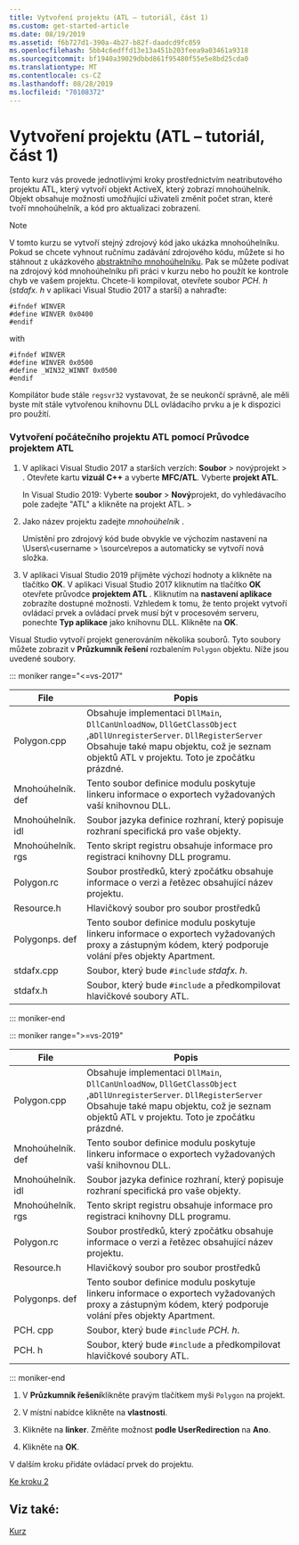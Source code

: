 ```yaml
---
title: Vytvoření projektu (ATL – tutoriál, část 1)
ms.custom: get-started-article
ms.date: 08/19/2019
ms.assetid: f6b727d1-390a-4b27-b82f-daadcd9fc059
ms.openlocfilehash: 5bb4c6edffd13e13a451b203feea9a03461a9318
ms.sourcegitcommit: bf1940a39029dbbd861f95480f55e5e8bd25cda0
ms.translationtype: MT
ms.contentlocale: cs-CZ
ms.lasthandoff: 08/28/2019
ms.locfileid: "70108372"
---
```

# <a name="creating-the-project-atl-tutorial-part-1"></a>Vytvoření projektu (ATL – tutoriál, část 1)

Tento kurz vás provede jednotlivými kroky prostřednictvím neatributového projektu ATL, který vytvoří objekt ActiveX, který zobrazí mnohoúhelník. Objekt obsahuje možnosti umožňující uživateli změnit počet stran, které tvoří mnohoúhelník, a kód pro aktualizaci zobrazení.

> [!NOTE]
> V tomto kurzu se vytvoří stejný zdrojový kód jako ukázka mnohoúhelníku. Pokud se chcete vyhnout ručnímu zadávání zdrojového kódu, můžete si ho stáhnout z ukázkového [abstraktního mnohoúhelníku](https://github.com/Microsoft/VCSamples/tree/master/VC2008Samples/ATL/Controls/Polygon). Pak se můžete podívat na zdrojový kód mnohoúhelníku při práci v kurzu nebo ho použít ke kontrole chyb ve vašem projektu.
> Chcete-li kompilovat, otevřete soubor *PCH. h* (*stdafx. h* v aplikaci Visual Studio 2017 a starší) a nahraďte:
> ```
> #ifndef WINVER
> #define WINVER 0x0400
> #endif
> ```
> with
> ```
> #ifndef WINVER
> #define WINVER 0x0500
> #define _WIN32_WINNT 0x0500
> #endif
> ```
> Kompilátor bude stále `regsvr32` vystavovat, že se neukončí správně, ale měli byste mít stále vytvořenou knihovnu DLL ovládacího prvku a je k dispozici pro použití.

### <a name="to-create-the-initial-atl-project-using-the-atl-project-wizard"></a>Vytvoření počátečního projektu ATL pomocí Průvodce projektem ATL

1. V aplikaci Visual Studio 2017 a starších verzích: **Soubor** > novýprojekt > . Otevřete kartu **vizuál C++**  a vyberte **MFC/ATL**. Vyberte **projekt ATL**.

   In Visual Studio 2019: Vyberte **soubor** > **Nový**projekt, do vyhledávacího pole zadejte "ATL" a klikněte na projekt ATL. > 

1. Jako název projektu zadejte *mnohoúhelník* .

    Umístění pro zdrojový kód bude obvykle ve výchozím nastavení na \Users\\\<username > \source\repos a automaticky se vytvoří nová složka.

1. V aplikaci Visual Studio 2019 přijměte výchozí hodnoty a klikněte na tlačítko **OK**. 
   V aplikaci Visual Studio 2017 kliknutím na tlačítko **OK** otevřete průvodce **projektem ATL** . Kliknutím na **nastavení aplikace** zobrazíte dostupné možnosti. Vzhledem k tomu, že tento projekt vytvoří ovládací prvek a ovládací prvek musí být v procesovém serveru, ponechte **Typ aplikace** jako knihovnu DLL. Klikněte na **OK**.

Visual Studio vytvoří projekt generováním několika souborů. Tyto soubory můžete zobrazit v **Průzkumník řešení** rozbalením `Polygon` objektu. Níže jsou uvedené soubory.

::: moniker range="<=vs-2017"

|File|Popis|
|----------|-----------------|
|Polygon.cpp|Obsahuje implementaci `DllMain`, `DllCanUnloadNow`, `DllGetClassObject` ,a`DllUnregisterServer`. `DllRegisterServer` Obsahuje také mapu objektu, což je seznam objektů ATL v projektu. Toto je zpočátku prázdné.|
|Mnohoúhelník. def|Tento soubor definice modulu poskytuje linkeru informace o exportech vyžadovaných vaší knihovnou DLL.|
|Mnohoúhelník. idl|Soubor jazyka definice rozhraní, který popisuje rozhraní specifická pro vaše objekty.|
|Mnohoúhelník. rgs|Tento skript registru obsahuje informace pro registraci knihovny DLL programu.|
|Polygon.rc|Soubor prostředků, který zpočátku obsahuje informace o verzi a řetězec obsahující název projektu.|
|Resource.h|Hlavičkový soubor pro soubor prostředků|
|Polygonps. def|Tento soubor definice modulu poskytuje linkeru informace o exportech vyžadovaných proxy a zástupným kódem, který podporuje volání přes objekty Apartment.|
|stdafx.cpp|Soubor, který bude `#include` *stdafx. h*.|
|stdafx.h|Soubor, který bude `#include` a předkompilovat hlavičkové soubory ATL.|

::: moniker-end

::: moniker range=">=vs-2019"

|File|Popis|
|----------|-----------------|
|Polygon.cpp|Obsahuje implementaci `DllMain`, `DllCanUnloadNow`, `DllGetClassObject` ,a`DllUnregisterServer`. `DllRegisterServer` Obsahuje také mapu objektu, což je seznam objektů ATL v projektu. Toto je zpočátku prázdné.|
|Mnohoúhelník. def|Tento soubor definice modulu poskytuje linkeru informace o exportech vyžadovaných vaší knihovnou DLL.|
|Mnohoúhelník. idl|Soubor jazyka definice rozhraní, který popisuje rozhraní specifická pro vaše objekty.|
|Mnohoúhelník. rgs|Tento skript registru obsahuje informace pro registraci knihovny DLL programu.|
|Polygon.rc|Soubor prostředků, který zpočátku obsahuje informace o verzi a řetězec obsahující název projektu.|
|Resource.h|Hlavičkový soubor pro soubor prostředků|
|Polygonps. def|Tento soubor definice modulu poskytuje linkeru informace o exportech vyžadovaných proxy a zástupným kódem, který podporuje volání přes objekty Apartment.|
|PCH. cpp|Soubor, který bude `#include` *PCH. h*.|
|PCH. h|Soubor, který bude `#include` a předkompilovat hlavičkové soubory ATL.|

::: moniker-end

1. V **Průzkumník řešení**klikněte pravým tlačítkem myši `Polygon` na projekt.

1. V místní nabídce klikněte na **vlastnosti**.

1. Klikněte na **linker**. Změňte možnost **podle UserRedirection** na **Ano**.

1. Klikněte na **OK**.

V dalším kroku přidáte ovládací prvek do projektu.

[Ke kroku 2](../atl/adding-a-control-atl-tutorial-part-2.md)

## <a name="see-also"></a>Viz také:

[Kurz](../atl/active-template-library-atl-tutorial.md)
